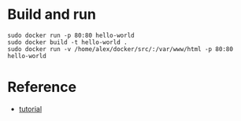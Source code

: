 # Build and run 
```
sudo docker run -p 80:80 hello-world
sudo docker build -t hello-world .
sudo docker run -v /home/alex/docker/src/:/var/www/html -p 80:80 hello-world
```

# Reference
* [tutorial](https://www.youtube.com/watch?v=YFl2mCHdv24)
